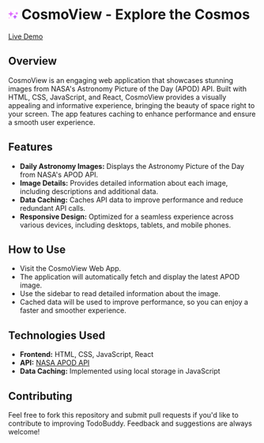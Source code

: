 # <img src="./src/assets/stars.png" height=20> CosmoView - Explore the Cosmos

[Live Demo](https://your-live-demo-link.com)

## Overview

CosmoView is an engaging web application that showcases stunning images from NASA's Astronomy Picture of the Day (APOD) API. Built with HTML, CSS, JavaScript, and React, CosmoView provides a visually appealing and informative experience, bringing the beauty of space right to your screen. The app features caching to enhance performance and ensure a smooth user experience.

## Features

- **Daily Astronomy Images:** Displays the Astronomy Picture of the Day from NASA's APOD API.
- **Image Details:** Provides detailed information about each image, including descriptions and additional data.
- **Data Caching:** Caches API data to improve performance and reduce redundant API calls.
- **Responsive Design:** Optimized for a seamless experience across various devices, including desktops, tablets, and mobile phones.

## How to Use

- Visit the CosmoView Web App.
- The application will automatically fetch and display the latest APOD image.
- Use the sidebar to read detailed information about the image.
- Cached data will be used to improve performance, so you can enjoy a faster and smoother experience.

## Technologies Used

- **Frontend:** HTML, CSS, JavaScript, React
- **API:** [NASA APOD API](https://api.nasa.gov/)
- **Data Caching:** Implemented using local storage in JavaScript

## Contributing

Feel free to fork this repository and submit pull requests if you'd like to contribute to improving TodoBuddy. Feedback and suggestions are always welcome!


